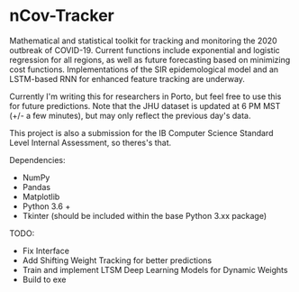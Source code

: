 # nCov-Tracker

Mathematical and statistical toolkit for tracking and monitoring the 2020 outbreak of COVID-19. Current functions include exponential and logistic regression for all regions, as well as future forecasting based on minimizing cost functions. Implementations of the SIR epidemological model and an LSTM-based RNN for enhanced feature tracking are underway. 

Currently I'm writing this for researchers in Porto, but feel free to use this for future predictions. Note that the JHU dataset is updated at 6 PM MST (+/- a few minutes), but may only reflect the previous day's data. 

This project is also a submission for the IB Computer Science Standard Level Internal Assessment, so theres's that. 

Dependencies:
- NumPy
- Pandas
- Matplotlib
- Python 3.6 +
- Tkinter (should be included within the base Python 3.xx package)

TODO:
- Fix Interface
- Add Shifting Weight Tracking for better predictions
- Train and implement LTSM Deep Learning Models for Dynamic Weights
- Build to exe
